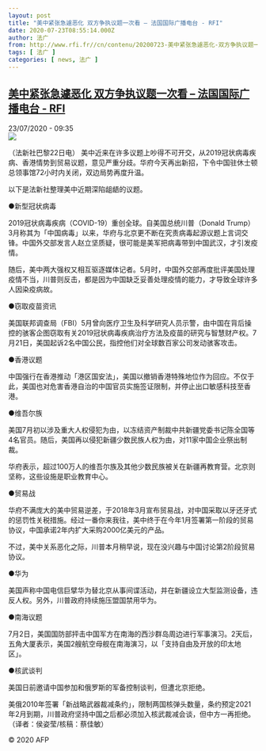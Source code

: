 ```yaml
---
layout: post
title: "美中紧张急遽恶化 双方争执议题一次看 – 法国国际广播电台 - RFI"
date: 2020-07-23T08:55:14.000Z
author: 法广
from: http://www.rfi.fr//cn/contenu/20200723-美中紧张急遽恶化-双方争执议题一次看
tags: [ 法广 ]
categories: [ news, 法广 ]
---
```

<!--1595494514000-->
[美中紧张急遽恶化 双方争执议题一次看 – 法国国际广播电台 - RFI](http://www.rfi.fr//cn/contenu/20200723-%E7%BE%8E%E4%B8%AD%E7%B4%A7%E5%BC%A0%E6%80%A5%E9%81%BD%E6%81%B6%E5%8C%96-%E5%8F%8C%E6%96%B9%E4%BA%89%E6%89%A7%E8%AE%AE%E9%A2%98%E4%B8%80%E6%AC%A1%E7%9C%8B)
------

<div>
<div>23/07/2020 - 09:35</div><img src="https://s.rfi.fr/media/display/773fcf8c-ccbb-11ea-b2f9-005056a964fe/w:310/p:16x9/int0013b.200723153503.jpg"><div class="t-content__body u-clearfix"><div class="m-interstitial"></div><p>（法新社巴黎22日电）    美中近来在许多议题上吵得不可开交，从2019冠状病毒疾病、香港情势到贸易议题，意见严重分歧。华府今天再出新招，下令中国驻休士顿总领事馆72小时内关闭，双边局势再度升温。</p><p>    以下是法新社整理美中近期深陷龃龉的议题。</p><p>    ●新型冠状病毒</p><p>    2019冠状病毒疾病（COVID-19）重创全球。自美国总统川普（Donald Trump）3月称其为「中国病毒」以来，华府与北京更不断在究责病毒起源议题上言词交锋。中国外交部发言人赵立坚质疑，很可能是美军把病毒带到中国武汉，才引发疫情。</p><p>    随后，美中两大强权又相互驱逐媒体记者。5月时，中国外交部再度批评美国处理疫情不当，川普则反击，都是因为中国缺乏妥善处理疫情的能力，才导致全球许多人因染疫病故。</p><p>    ●窃取疫苗资讯</p><p>    美国联邦调查局（FBI）5月曾向医疗卫生及科学研究人员示警，由中国在背后操控的骇客企图窃取有关2019冠状病毒疾病治疗方法及疫苗的研究与智慧财产权。7月21日，美国起诉2名中国公民，指控他们对全球数百家公司发动骇客攻击。</p><p>    ●香港议题</p><p>    中国强行在香港推动「港区国安法」，美国以撤销香港特殊地位作为回应。不仅于此，美国也对危害香港自治的中国官员实施签证限制，并停止出口敏感科技至香港。</p><p>    ●维吾尔族</p><p>    美国7月初以涉及重大人权侵犯为由，以冻结资产制裁中共新疆党委书记陈全国等4名官员。随后，美国再以侵犯新疆少数民族人权为由，对11家中国企业祭出制裁。</p><p>    华府表示，超过100万人的维吾尔族及其他少数民族被关在新疆再教育营。北京则坚称，这些设施是职业教育中心。</p><p>    ●贸易战</p><p>    华府不满庞大的美中贸易逆差，于2018年3月宣布贸易战，对中国采取以牙还牙式的惩罚性关税措施。经过一番你来我往，美中终于在今年1月签署第一阶段的贸易协议，中国承诺2年内扩大采购2000亿美元的产品。</p><p>    不过，美中关系恶化之际，川普本月稍早说，现在没兴趣与中国讨论第2阶段贸易协议。</p><p>    ●华为</p><p>    美国声称中国电信巨擘华为替北京从事间谍活动，并在新疆设立大型监测设备，违反人权。另外，川普政府持续施压盟国禁用华为。</p><p>    ●南海议题</p><p>    7月2日，美国国防部抨击中国军方在南海的西沙群岛周边进行军事演习。2天后，五角大厦表示，美国2艘航空母舰在南海演习，以「支持自由及开放的印太地区」。</p><p>    ●核武谈判</p><p>    美国日前邀请中国参加和俄罗斯的军备控制谈判，但遭北京拒绝。</p><p>    美俄2010年签署「新战略武器裁减条约」，限制两国核弹头数量，条约预定2021年2月到期，川普政府坚持中国之后都必须加入核武裁减会谈，但中方一再拒绝。（译者：侯姿莹/核稿：蔡佳敏）</p><p class="t-copyright">© 2020 AFP</p>        </div>
</div>
